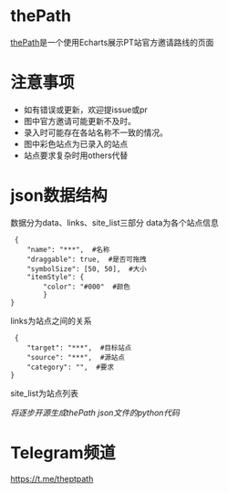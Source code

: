 # thePath
[thePath](https://curtis-l.github.io/thePath/)是一个使用Echarts展示PT站官方邀请路线的页面

# 注意事项
- 如有错误或更新，欢迎提issue或pr
- 图中官方邀请可能更新不及时。
- 录入时可能存在各站名称不一致的情况。
- 图中彩色站点为已录入的站点
- 站点要求复杂时用others代替

# json数据结构
数据分为data、links、site_list三部分
data为各个站点信息
```
 {
	"name": "***",  #名称
	"draggable": true,  #是否可拖拽
	"symbolSize": [50, 50],  #大小
	"itemStyle": {
		"color": "#000"  #颜色
		}
}
```
links为站点之间的关系
```
 {
	"target": "***",  #目标站点
	"source": "***",  #源站点
	"category": "",  #要求
}
```
site_list为站点列表

*将逐步开源生成thePath json文件的python代码*

# Telegram频道
https://t.me/theptpath
